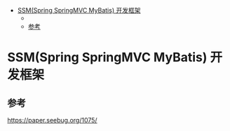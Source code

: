 - [SSM(Spring SpringMVC MyBatis) 开发框架](#ssmspring-springmvc-mybatis-开发框架)
    - [](#)
  - [参考](#参考)

# SSM(Spring SpringMVC MyBatis) 开发框架
### 
## 参考
https://paper.seebug.org/1075/